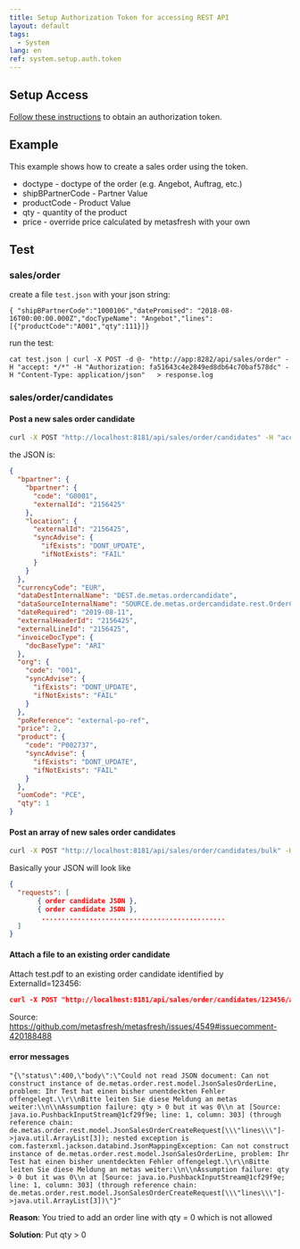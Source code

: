 ```yaml
---
title: Setup Authorization Token for accessing REST API
layout: default
tags:
  - System
lang: en
ref: system.setup.auth.token
---
```


## Setup Access
[Follow these instructions](../../webui_collection/EN/Authentication_token) to obtain an authorization token.

## Example

This example shows how to create a sales order using the token.

- doctype - doctype of the order (e.g. Angebot, Auftrag, etc.)
- shipBPartnerCode - Partner Value
- productCode - Product Value
- qty - quantity of the product
- price - override price calculated by metasfresh with your own

## Test

### sales/order

create a file `test.json` with your json string:

```
{ "shipBPartnerCode":"1000106","datePromised": "2018-08-16T00:00:00.000Z","docTypeName": "Angebot","lines": [{"productCode":"A001","qty":111}]}
```

run the test:

```
cat test.json | curl -X POST -d @- "http://app:8282/api/sales/order" -H "accept: */*" -H "Authorization: fa51643c4e2849ed8db64c70baf578dc" -H "Content-Type: application/json"   > response.log
```

### sales/order/candidates

#### Post a new sales order candidate
```bash
curl -X POST "http://localhost:8181/api/sales/order/candidates" -H "accept: */*" -H "Authorization: 64390d2e7f8341c685ef1b982a652134" -H "Content-Type: application/json" -d "{ \"org\": { \"code\": \"test-org-03\", \"name\": \"test-org-03-name\" }, \"bpartner\": { \"bpartner\": { \"code\": \"test-create-03\", \"name\": \"test-create-03-name\" }, \"location\": { \"externalId\":\"addr1\", \"countryCode\":\"DE\" }, \"contact\": { \"name\":\"teo\", \"externalId\": \"contact1\" } }, \"dateRequired\": \"2018-10-01\", \"productCode\": \"9002737\", \"qty\": 1, \"price\": 321, \"discount\": 13, \"poReference\": \"external-po-ref\", \"externalId\": \"123456\"}"
```

the JSON is:
```json
{
  "bpartner": {
    "bpartner": {
      "code": "G0001",
      "externalId": "2156425"
    },
    "location": {
      "externalId": "2156425",
      "syncAdvise": {
        "ifExists": "DONT_UPDATE",
        "ifNotExists": "FAIL"
      }
    }
  },
  "currencyCode": "EUR",
  "dataDestInternalName": "DEST.de.metas.ordercandidate",
  "dataSourceInternalName": "SOURCE.de.metas.ordercandidate.rest.OrderCandidatesRestControllerImpl",
  "dateRequired": "2019-08-11",
  "externalHeaderId": "2156425",
  "externalLineId": "2156425",
  "invoiceDocType": {
    "docBaseType": "ARI"
  },
  "org": {
    "code": "001",
    "syncAdvise": {
      "ifExists": "DONT_UPDATE",
      "ifNotExists": "FAIL"
    }
  },
  "poReference": "external-po-ref",
  "price": 2,
  "product": {
    "code": "P002737",
    "syncAdvise": {
      "ifExists": "DONT_UPDATE",
      "ifNotExists": "FAIL"
    }
  },
  "uomCode": "PCE",
  "qty": 1
}
```

#### Post an array of new sales order candidates
```bash
curl -X POST "http://localhost:8181/api/sales/order/candidates/bulk" -H "accept: */*" -H "Authorization: 64390d2e7f8341c685ef1b982a652134" -H "Content-Type: application/json" -d "{ \"requests\": [{ \"org\": { \"code\": \"test-org-03\", \"name\": \"test-org-03-name\" }, \"bpartner\": { \"bpartner\": { \"code\": \"test-create-03\", \"name\": \"test-create-03-name\" }, \"location\": { \"externalId\":\"addr1\", \"countryCode\":\"DE\" }, \"contact\": { \"name\":\"teo\", \"externalId\": \"contact1\" } }, \"dateRequired\": \"2018-10-01\", \"productCode\": \"9002737\", \"qty\": 1, \"price\": 321, \"discount\": 13, \"poReference\": \"external-po-ref\", \"externalId\": \"123456\"} ]}"
```

Basically your JSON will look like
```json
{
  "requests": [
       { order candidate JSON },
       { order candidate JSON },
        ..............................................
  ]
}
```

#### Attach a file to an existing order candidate
Attach test.pdf to an existing order candidate identified by ExternalId=123456:

```json
curl -X POST "http://localhost:8181/api/sales/order/candidates/123456/attachments" -H "accept: */*" -H "Authorization: 64390d2e7f8341c685ef1b982a652134" -H "Content-Type: multipart/form-data" -F "file=@test.pdf;type=application/pdf"
```

Source: <a href="https://github.com/metasfresh/metasfresh/issues/4549#issuecomment-420188488" title="Sales Order Candidates REST API improvements" target="blank">https://github.com/metasfresh/metasfresh/issues/4549#issuecomment-420188488</a>

#### error messages

```
"{\"status\":400,\"body\":\"Could not read JSON document: Can not construct instance of de.metas.order.rest.model.JsonSalesOrderLine, problem: Ihr Test hat einen bisher unentdeckten Fehler offengelegt.\\r\\nBitte leiten Sie diese Meldung an metas weiter:\\n\\nAssumption failure: qty > 0 but it was 0\\n at [Source: java.io.PushbackInputStream@1cf29f9e; line: 1, column: 303] (through reference chain: de.metas.order.rest.model.JsonSalesOrderCreateRequest[\\\"lines\\\"]->java.util.ArrayList[3]); nested exception is com.fasterxml.jackson.databind.JsonMappingException: Can not construct instance of de.metas.order.rest.model.JsonSalesOrderLine, problem: Ihr Test hat einen bisher unentdeckten Fehler offengelegt.\\r\\nBitte leiten Sie diese Meldung an metas weiter:\\n\\nAssumption failure: qty > 0 but it was 0\\n at [Source: java.io.PushbackInputStream@1cf29f9e; line: 1, column: 303] (through reference chain: de.metas.order.rest.model.JsonSalesOrderCreateRequest[\\\"lines\\\"]->java.util.ArrayList[3])\"}"
```

**Reason**: You tried to add an order line with qty = 0 which is not allowed

**Solution**: Put qty > 0
